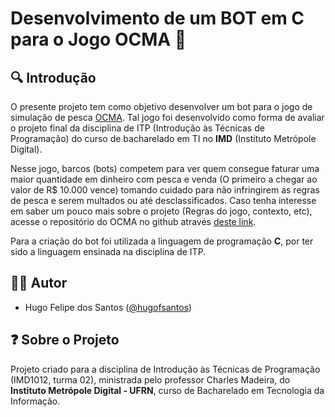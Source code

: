 # Desenvolvimento de um BOT em C para o Jogo OCMA :robot:

## :mag: Introdução

O presente projeto tem como objetivo desenvolver um bot para o jogo de simulação de pesca [OCMA](https://github.com/amccampos/ocma). Tal jogo foi desenvolvido como forma de avaliar o projeto final da disciplina de ITP (Introdução às Técnicas de Programação) do curso de bacharelado em TI no **IMD** (Instituto Metrópole Digital). 

Nesse jogo, barcos (bots) competem para ver quem consegue faturar uma maior quantidade em dinheiro com pesca e venda (O primeiro a chegar ao valor de R$ 10.000 vence) tomando cuidado para não infringirem as regras de pesca e serem multados ou até desclassificados. Caso tenha interesse em saber um pouco mais sobre o projeto (Regras do jogo, contexto, etc), acesse o repositório do OCMA no github através [deste link](https://github.com/amccampos/ocma).

Para a criação do bot foi utilizada a linguagem de programação **C**, por ter sido a linguagem ensinada na disciplina de ITP. 

## :man_technologist: Autor

* Hugo Felipe dos Santos ([@hugofsantos](https://github.com/hugofsantos))

## :question: Sobre o Projeto

Projeto criado para a disciplina de Introdução às Técnicas de Programação (IMD1012, turma 02), ministrada pelo professor Charles Madeira, do **Instituto Metrópole Digital - UFRN**, curso de Bacharelado em Tecnologia da Informação.